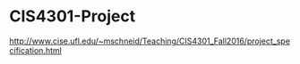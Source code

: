 # CIS4301-Project

http://www.cise.ufl.edu/~mschneid/Teaching/CIS4301_Fall2016/project_specification.html
